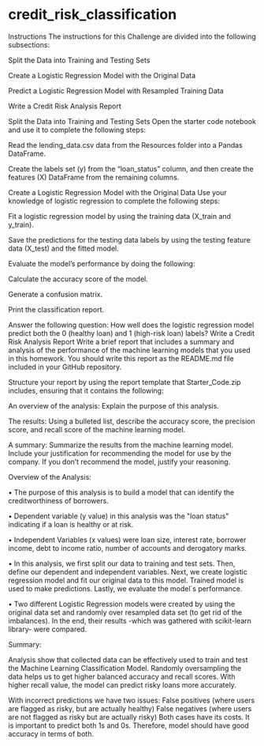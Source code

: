 # credit_risk_classification
Instructions
The instructions for this Challenge are divided into the following subsections:

Split the Data into Training and Testing Sets

Create a Logistic Regression Model with the Original Data

Predict a Logistic Regression Model with Resampled Training Data

Write a Credit Risk Analysis Report

Split the Data into Training and Testing Sets
Open the starter code notebook and use it to complete the following steps:

Read the lending_data.csv data from the Resources folder into a Pandas DataFrame.

Create the labels set (y) from the “loan_status” column, and then create the features (X) DataFrame from the remaining columns.

Create a Logistic Regression Model with the Original Data
Use your knowledge of logistic regression to complete the following steps:

Fit a logistic regression model by using the training data (X_train and y_train).

Save the predictions for the testing data labels by using the testing feature data (X_test) and the fitted model.

Evaluate the model’s performance by doing the following:

Calculate the accuracy score of the model.

Generate a confusion matrix.

Print the classification report.

Answer the following question: How well does the logistic regression model predict both the 0 (healthy loan) and 1 (high-risk loan) labels?
Write a Credit Risk Analysis Report
Write a brief report that includes a summary and analysis of the performance of the machine learning models that you used in this homework. You should write this report as the README.md file included in your GitHub repository.

Structure your report by using the report template that Starter_Code.zip includes, ensuring that it contains the following:

An overview of the analysis: Explain the purpose of this analysis.

The results: Using a bulleted list, describe the accuracy score, the precision score, and recall score of the machine learning model.

A summary: Summarize the results from the machine learning model. Include your justification for recommending the model for use by the company. If you don’t recommend the model, justify your reasoning.

Overview of the Analysis:

•	The purpose of this analysis is to build a model that can identify the creditworthiness of borrowers.

•	Dependent variable (y value) in this analysis was the "loan status" indicating if a loan is healthy or at risk.

•	Independent Variables (x values) were loan size, interest rate, borrower income, debt to income ratio, number of accounts and derogatory marks.

•	In this analysis, we first split our data to training and test sets. Then, define our dependent and independent variables. Next, we create logistic regression model and fit our original data to this model. Trained model is used to make predictions. Lastly, we evaluate the model`s performance.

•	Two different Logistic Regression models were created by using the original data set and randomly over resampled data set (to get rid of the imbalances). In the end, their results -which was gathered with scikit-learn library- were compared.

Summary:

Analysis show that collected data can be effectively used to train and test the Machine Learning Classification Model. Randomly oversampling the data helps us to get higher balanced accuracy and recall scores. With higher recall value, the model can predict risky loans more accurately.

With incorrect predictions we have two issues:
False positives (where users are flagged as risky, but are actually healthy)
False negatives (where users are not flagged as risky but are actually risky)
Both cases have its costs. It is important to predict both 1s and 0s. Therefore, model should have good accuracy in terms of both.

